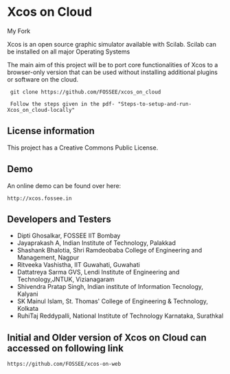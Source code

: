 # Xcos on Cloud

My Fork

Xcos is an open source graphic simulator available with Scilab. Scilab can be installed on all major Operating Systems

The main aim of this project will be to port core functionalities of Xcos to a browser-only version that can be used without installing additional plugins or software on the cloud.


	 git clone https://github.com/FOSSEE/xcos_on_cloud
	
	 Follow the steps given in the pdf- "Steps-to-setup-and-run-Xcos_on_cloud-locally"
	
	 
## License information
This project has a Creative Commons Public License.

## Demo

An online demo can be found over here:

    http://xcos.fossee.in

## Developers and Testers 

* Dipti Ghosalkar, FOSSEE IIT Bombay
* Jayaprakash A, Indian Institute of Technology, Palakkad
* Shashank Bhalotia, Shri Ramdeobaba College of Engineering and Management, Nagpur
* Ritveeka Vashistha, IIT Guwahati, Guwahati
* Dattatreya Sarma GVS, Lendi Institute of Engineering and Technology,JNTUK, Vizianagaram 
* Shivendra Pratap Singh, Indian institute of Information Tecnology, Kalyani
* SK Mainul Islam, St. Thomas' College of Engineering & Technology, Kolkata
* RuhiTaj Reddypalli, National Institute of Technology Karnataka, Surathkal

## Initial and Older version of Xcos on Cloud can accessed on following link 

    https://github.com/FOSSEE/xcos-on-web

